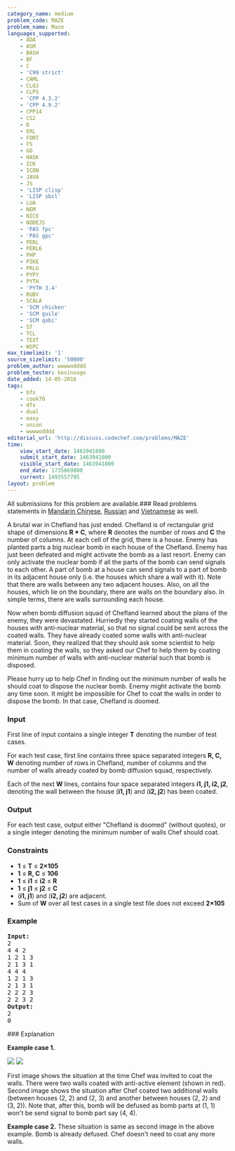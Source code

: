 ```yaml
---
category_name: medium
problem_code: MAZE
problem_name: Maze
languages_supported:
    - ADA
    - ASM
    - BASH
    - BF
    - C
    - 'C99 strict'
    - CAML
    - CLOJ
    - CLPS
    - 'CPP 4.3.2'
    - 'CPP 4.9.2'
    - CPP14
    - CS2
    - D
    - ERL
    - FORT
    - FS
    - GO
    - HASK
    - ICK
    - ICON
    - JAVA
    - JS
    - 'LISP clisp'
    - 'LISP sbcl'
    - LUA
    - NEM
    - NICE
    - NODEJS
    - 'PAS fpc'
    - 'PAS gpc'
    - PERL
    - PERL6
    - PHP
    - PIKE
    - PRLG
    - PYPY
    - PYTH
    - 'PYTH 3.4'
    - RUBY
    - SCALA
    - 'SCM chicken'
    - 'SCM guile'
    - 'SCM qobi'
    - ST
    - TCL
    - TEXT
    - WSPC
max_timelimit: '1'
source_sizelimit: '50000'
problem_author: wwwwodddd
problem_tester: kevinsogo
date_added: 14-05-2016
tags:
    - bfs
    - cook70
    - dfs
    - dual
    - easy
    - union
    - wwwwodddd
editorial_url: 'http://discuss.codechef.com/problems/MAZE'
time:
    view_start_date: 1463941800
    submit_start_date: 1463941800
    visible_start_date: 1463941800
    end_date: 1735669800
    current: 1493557785
layout: problem
---
```

All submissions for this problem are available.###  Read problems statements in [Mandarin Chinese](http://www.codechef.com/download/translated/COOK70/mandarin/MAZE.pdf), [Russian](http://www.codechef.com/download/translated/COOK70/russian/MAZE.pdf) and [Vietnamese](http://www.codechef.com/download/translated/COOK70/vietnamese/MAZE.pdf) as well.

A brutal war in Chefland has just ended. Chefland is of rectangular grid shape of dimensions **R \* C**, where **R** denotes the number of rows and **C** the number of columns. At each cell of the grid, there is a house. Enemy has planted parts a big nuclear bomb in each house of the Chefland. Enemy has just been defeated and might activate the bomb as a last resort. Enemy can only activate the nuclear bomb if all the parts of the bomb can send signals to each other. A part of bomb at a house can send signals to a part of bomb in its adjacent house only (i.e. the houses which share a wall with it). Note that there are walls between any two adjacent houses. Also, on all the houses, which lie on the boundary, there are walls on the boundary also. In simple terms, there are walls surrounding each house.

Now when bomb diffusion squad of Chefland learned about the plans of the enemy, they were devastated. Hurriedly they started coating walls of the houses with anti-nuclear material, so that no signal could be sent across the coated walls. They have already coated some walls with anti-nuclear material. Soon, they realized that they should ask some scientist to help them in coating the walls, so they asked our Chef to help them by coating minimum number of walls with anti-nuclear material such that bomb is disposed.

Please hurry up to help Chef in finding out the minimum number of walls he should coat to dispose the nuclear bomb. Enemy might activate the bomb any time soon. It might be impossible for Chef to coat the walls in order to dispose the bomb. In that case, Chefland is doomed.

### Input

First line of input contains a single integer **T** denoting the number of test cases.

For each test case, first line contains three space separated integers **R, C, W** denoting number of rows in Chefland, number of columns and the number of walls already coated by bomb diffusion squad, respectively.

Each of the next **W** lines, contains four space separated integers **i1, j1, i2, j2**, denoting the wall between the house (**i1, j1**) and (**i2, j2**) has been coated.

### Output

For each test case, output either "Chefland is doomed" (without quotes), or a single integer denoting the minimum number of walls Chef should coat.

### Constraints

- **1** ≤ **T** ≤ **2×105**
- **1** ≤ **R, C** ≤ **106**
- **1** ≤ **i1** ≤ **i2** ≤ **R**
- **1** ≤ **j1** ≤ **j2** ≤ **C**
- (**i1, j1**) and (**i2, j2**) are adjacent.
- Sum of **W** over all test cases in a single test file does not exceed **2×105**

### Example

<pre><b>Input:</b>
2
4 4 2
1 2 1 3
2 1 3 1
4 4 4
1 2 1 3
2 1 3 1
2 2 2 3
2 2 3 2
<b>Output:</b>
2
0
</pre>### Explanation

**Example case 1.**

![](https://s3.amazonaws.com/codechef_shared/download/upload/COOK70/example_1_city_before.png)
![](https://s3.amazonaws.com/codechef_shared/download/upload/COOK70/example_1_city_after.png)

First image shows the situation at the time Chef was invited to coat the walls. There were two walls coated with anti-active element (shown in red).
Second image shows the situation after Chef coated two additional walls (between houses (2, 2) and (2, 3) and another between houses (2, 2) and (3, 2)).
Note that, after this, bomb will be defused as bomb parts at (1, 1) won't be send signal to bomb part say (4, 4).

**Example case 2.**
These situation is same as second image in the above example. Bomb is already defused. Chef doesn't need to coat any more walls.
